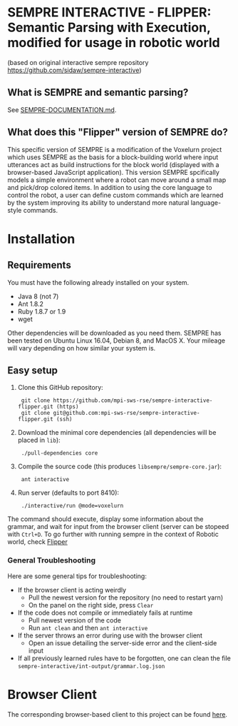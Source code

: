 # SEMPRE INTERACTIVE - FLIPPER: Semantic Parsing with Execution, modified for usage in robotic world 
(based on original interactive sempre repository https://github.com/sidaw/sempre-interactive)

## What is SEMPRE and semantic parsing?

See [SEMPRE-DOCUMENTATION.md](/SEMPRE-DOCUMENTATION.md).

## What does this "Flipper" version of SEMPRE do?

This specific version of SEMPRE is a modification of the Voxelurn project which
uses SEMPRE as the basis for a block-building world where input utterances act
as build instructions for the block world (displayed with a browser-based
JavaScript application). This version SEMPRE spcifically models a simple
environment where a robot can move around a small map and pick/drop colored
items. In addition to using the core language to control the robot, a user can
define custom commands which are learned by the system improving its ability to
understand more natural language-style commands.

# Installation

## Requirements

You must have the following already installed on your system.

- Java 8 (not 7)
- Ant 1.8.2
- Ruby 1.8.7 or 1.9
- wget

Other dependencies will be downloaded as you need them. SEMPRE has been tested
on Ubuntu Linux 16.04, Debian 8, and MacOS X. Your mileage will vary depending
on how similar your system is.

## Easy setup

1. Clone this GitHub repository:

        git clone https://github.com/mpi-sws-rse/sempre-interactive-flipper.git (https)
        git clone git@github.com:mpi-sws-rse/sempre-interactive-flipper.git (ssh)

2. Download the minimal core dependencies (all dependencies will be placed in `lib`):

        ./pull-dependencies core

3. Compile the source code (this produces `libsempre/sempre-core.jar`):

        ant interactive

4. Run server (defaults to port 8410):

        ./interactive/run @mode=voxelurn

The command should execute, display some information about the grammar, and
wait for input from the browser client (server can be stopeed with `Ctrl+D`.
To go further with running sempre in the context of Robotic world, check
[Flipper](http://flipper.mpi-sws.org/#/about)

### General Troubleshooting

Here are some general tips for troubleshooting:

- If the browser client is acting weirdly
	- Pull the newest version for the repository (no need to restart yarn)
	- On the panel on the right side, press `Clear`
- If the code does not compile or immediately fails at runtime
	- Pull newest version of the code
	- Run `ant clean` and then `ant interactive`
- If the server throws an error during use with the browser client
	- Open an issue detailing the server-side error and the client-side input
- If all previously learned rules have to be forgotten, one can clean the file `sempre-interactive/int-output/grammar.log.json`

# Browser Client

The corresponding browser-based client to this project can be found
[here](https://github.com/mpi-sws-rse/flipper).